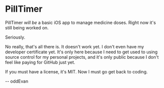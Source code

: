 PillTimer
=========

PillTimer *will be* a basic iOS app to manage medicine doses. Right now it's still being worked on.

Seriously.

No really, that's all there is. It doesn't work yet. I don't even have my developer certificate yet. It's only here because I need to get used to using source control for my personal projects, and it's only public because I don't feel like paying for GitHub just yet.

If you must have a license, it's MIT. Now I must go get back to coding.

-- oddEvan

